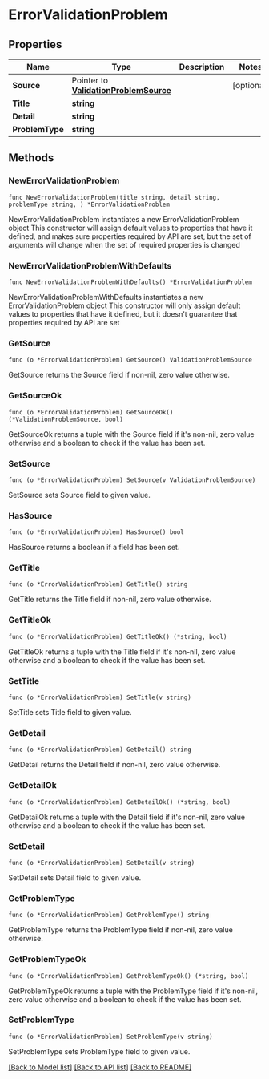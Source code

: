 # ErrorValidationProblem

## Properties

Name | Type | Description | Notes
------------ | ------------- | ------------- | -------------
**Source** | Pointer to [**ValidationProblemSource**](ValidationProblemSource.md) |  | [optional] 
**Title** | **string** |  | 
**Detail** | **string** |  | 
**ProblemType** | **string** |  | 

## Methods

### NewErrorValidationProblem

`func NewErrorValidationProblem(title string, detail string, problemType string, ) *ErrorValidationProblem`

NewErrorValidationProblem instantiates a new ErrorValidationProblem object
This constructor will assign default values to properties that have it defined,
and makes sure properties required by API are set, but the set of arguments
will change when the set of required properties is changed

### NewErrorValidationProblemWithDefaults

`func NewErrorValidationProblemWithDefaults() *ErrorValidationProblem`

NewErrorValidationProblemWithDefaults instantiates a new ErrorValidationProblem object
This constructor will only assign default values to properties that have it defined,
but it doesn't guarantee that properties required by API are set

### GetSource

`func (o *ErrorValidationProblem) GetSource() ValidationProblemSource`

GetSource returns the Source field if non-nil, zero value otherwise.

### GetSourceOk

`func (o *ErrorValidationProblem) GetSourceOk() (*ValidationProblemSource, bool)`

GetSourceOk returns a tuple with the Source field if it's non-nil, zero value otherwise
and a boolean to check if the value has been set.

### SetSource

`func (o *ErrorValidationProblem) SetSource(v ValidationProblemSource)`

SetSource sets Source field to given value.

### HasSource

`func (o *ErrorValidationProblem) HasSource() bool`

HasSource returns a boolean if a field has been set.

### GetTitle

`func (o *ErrorValidationProblem) GetTitle() string`

GetTitle returns the Title field if non-nil, zero value otherwise.

### GetTitleOk

`func (o *ErrorValidationProblem) GetTitleOk() (*string, bool)`

GetTitleOk returns a tuple with the Title field if it's non-nil, zero value otherwise
and a boolean to check if the value has been set.

### SetTitle

`func (o *ErrorValidationProblem) SetTitle(v string)`

SetTitle sets Title field to given value.


### GetDetail

`func (o *ErrorValidationProblem) GetDetail() string`

GetDetail returns the Detail field if non-nil, zero value otherwise.

### GetDetailOk

`func (o *ErrorValidationProblem) GetDetailOk() (*string, bool)`

GetDetailOk returns a tuple with the Detail field if it's non-nil, zero value otherwise
and a boolean to check if the value has been set.

### SetDetail

`func (o *ErrorValidationProblem) SetDetail(v string)`

SetDetail sets Detail field to given value.


### GetProblemType

`func (o *ErrorValidationProblem) GetProblemType() string`

GetProblemType returns the ProblemType field if non-nil, zero value otherwise.

### GetProblemTypeOk

`func (o *ErrorValidationProblem) GetProblemTypeOk() (*string, bool)`

GetProblemTypeOk returns a tuple with the ProblemType field if it's non-nil, zero value otherwise
and a boolean to check if the value has been set.

### SetProblemType

`func (o *ErrorValidationProblem) SetProblemType(v string)`

SetProblemType sets ProblemType field to given value.



[[Back to Model list]](../README.md#documentation-for-models) [[Back to API list]](../README.md#documentation-for-api-endpoints) [[Back to README]](../README.md)


